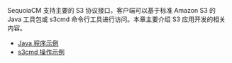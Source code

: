 SequoiaCM 支持主要的 S3 协议接口，客户端可以基于标准 Amazon S3 的 Java 工具包或 s3cmd 命令行工具进行访问。本章主要介绍 S3 应用开发的相关内容。

+ [Java 程序示例][java]
+ [s3cmd 操作示例][s3cmd]

[java]:Development/S3_Proxy/java_sdk_operation.md
[s3cmd]:Development/S3_Proxy/s3_cmd_operation.md

